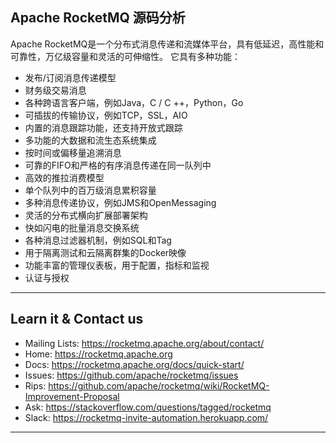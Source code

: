 ## Apache RocketMQ 源码分析

Apache RocketMQ是一个分布式消息传递和流媒体平台，具有低延迟，高性能和可靠性，万亿级容量和灵活的可伸缩性。
它具有多种功能：

* 发布/订阅消息传递模型
* 财务级交易消息
* 各种跨语言客户端，例如Java，C / C ++，Python，Go
* 可插拔的传输协议，例如TCP，SSL，AIO
* 内置的消息跟踪功能，还支持开放式跟踪
* 多功能的大数据和流生态系统集成
* 按时间或偏移量追溯消息
* 可靠的FIFO和严格的有序消息传递在同一队列中
* 高效的推拉消费模型
* 单个队列中的百万级消息累积容量
* 多种消息传递协议，例如JMS和OpenMessaging
* 灵活的分布式横向扩展部署架构
* 快如闪电的批量消息交换系统
* 各种消息过滤器机制，例如SQL和Tag
* 用于隔离测试和云隔离群集的Docker映像
* 功能丰富的管理仪表板，用于配置，指标和监视
* 认证与授权

----------


## Learn it & Contact us
* Mailing Lists: <https://rocketmq.apache.org/about/contact/>
* Home: <https://rocketmq.apache.org>
* Docs: <https://rocketmq.apache.org/docs/quick-start/>
* Issues: <https://github.com/apache/rocketmq/issues>
* Rips: <https://github.com/apache/rocketmq/wiki/RocketMQ-Improvement-Proposal>
* Ask: <https://stackoverflow.com/questions/tagged/rocketmq>
* Slack: <https://rocketmq-invite-automation.herokuapp.com/>
 
---
